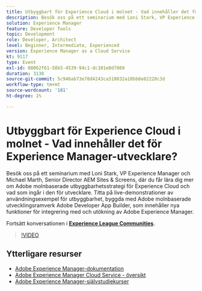 ```yaml
---
title: Utbyggbart för Experience Cloud i molnet - Vad innehåller det för Experience Manager-utvecklare?
description: Besök oss på ett seminarium med Loni Stark, VP Experience Manager och Michael Marth, Senior Director AEM Sites & Screens, där du får lära dig mer om Adobe molnbaserade utbyggbarhetsstrategi för Experience Cloud och vad som ingår i den för utvecklare. Titta på live-demonstrationer av användningsexempel för utbyggbarhet, byggda med Adobe molnbaserade utvecklingsramverk Adobe Developer App Builder, som innehåller nya funktioner för integrering med och utökning av Adobe Experience Manager.
solution: Experience Manager
feature: Developer Tools
topic: Development
role: Developer, Architect
level: Beginner, Intermediate, Experienced
version: Experience Manager as a Cloud Service
kt: 9117
type: Event
exl-id: 08062f61-58b5-4539-94c1-dc101e0d7869
duration: 3130
source-git-commit: 5c946ab73e78d4243ca310032a10bb8e82228c3d
workflow-type: tm+mt
source-wordcount: '181'
ht-degree: 1%

---
```


# Utbyggbart för Experience Cloud i molnet - Vad innehåller det för Experience Manager-utvecklare?

Besök oss på ett seminarium med Loni Stark, VP Experience Manager och Michael Marth, Senior Director AEM Sites &amp; Screens, där du får lära dig mer om Adobe molnbaserade utbyggbarhetsstrategi för Experience Cloud och vad som ingår i den för utvecklare. Titta på live-demonstrationer av användningsexempel för utbyggbarhet, byggda med Adobe molnbaserade utvecklingsramverk Adobe Developer App Builder, som innehåller nya funktioner för integrering med och utökning av Adobe Experience Manager.

Fortsätt konversationen i **[Experience League Communities](https://adobe.ly/2XTk7aX)**.

>[!VIDEO](https://video.tv.adobe.com/v/337491/?quality=12&learn=on&hidetitle=true)

## Ytterligare resurser

- [Adobe Experience Manager-dokumentation](https://experienceleague.adobe.com/docs/experience-manager-cloud-service.html?lang=sv-SE)
- [Adobe Experience Manager Cloud Service - översikt](https://experienceleague.adobe.com/docs/experience-manager-cloud-service/overview/home.html?lang=sv-SE)
- [Adobe Experience Manager-självstudiekurser](https://experienceleague.adobe.com/docs/experience-manager-tutorials.html?lang=sv-SE)
